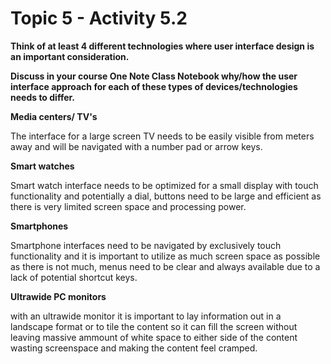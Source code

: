 # Topic 5 - Activity 5.2

**Think of at least 4 different technologies where user interface design is an important consideration.**

**Discuss in your course One Note Class Notebook why/how the user interface approach for each of these types of devices/technologies needs to differ.**

**Media centers/ TV's**

The interface for a large screen TV needs to be easily visible from meters away and will be navigated with a number pad or arrow keys.

**Smart watches**

Smart watch interface needs to be optimized for a small display with touch functionality and potentially a dial, buttons need to be large and efficient as there is very limited screen space and processing power.

**Smartphones**

Smartphone interfaces need to be navigated by exclusively touch functionality and it is important to utilize as much screen space as possible as there is not much, menus need to be clear and always available due to a lack of potential shortcut keys.

**Ultrawide PC monitors**

with an ultrawide monitor it is important to lay information out in a landscape format or to tile the content so it can fill the screen without leaving massive ammount of white space to either side of the content wasting screenspace and making the content feel cramped. 

